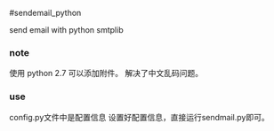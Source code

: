 #sendemail_python

send email with python smtplib

### note
使用 python 2.7
可以添加附件。
解决了中文乱码问题。

### use
config.py文件中是配置信息
设置好配置信息，直接运行sendmail.py即可。
	

